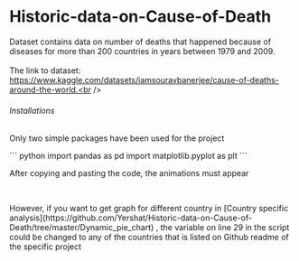 # Historic-data-on-Cause-of-Death  <br />
Dataset contains data on number of deaths that happened because of diseases for more than 200 countries in years between 1979 and 2009.<br />
<br />
The link to dataset: https://www.kaggle.com/datasets/iamsouravbanerjee/cause-of-deaths-around-the-world.<br />

###### Installations
<p>Only two simple packages have been used for the project </p>
``` python
import pandas as pd 
import matplotlib.pyplot as plt
```

<p>After copying and pasting the code, the animations must appear </p> <br />
<p>However, if you want to get graph for different country in [Country specific analysis](https://github.com/Yershat/Historic-data-on-Cause-of-Death/tree/master/Dynamic_pie_chart) , the variable on line 29 in the script could be changed to any of the countries that is listed on Github readme of the specific project</p>



